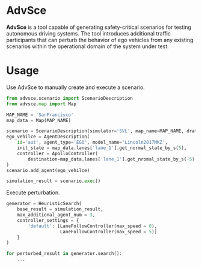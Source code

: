 # AdvSce

**AdvSce** is a tool capable of generating safety-critical scenarios for testing autonomous driving systems. The tool introduces additional traffic participants that can perturb the behavior of ego vehicles from any existing scenarios within the operational domain of the system under test.

# Usage

Use AdvSce to manually create and execute a scenario.

```python
from advsce.scenario import ScenarioDescription
from advsce.map import Map

MAP_NAME = 'SanFrancisco'
map_data = Map(MAP_NAME)

scenario = ScenarioDescription(simulator='SVL', map_name=MAP_NAME, dration=60)
ego_vehilce = AgentDescription(
    id='aut', agent_type='EGO', model_name='Lincoln2017MKZ', 
    init_state = map_data.lanes['lane_1'].get_normal_state_by_s(5),
    controller = ApolloController(
        destination=map_data.lanes['lane_1'].get_nromal_state_by_s(-5).position)
)
scenario.add_agent(ego_vehilce)

simulation_result = scenario.exec()
```

Execute perturbation.

```python
generator = HeuristicSearch(
    base_result = simulation_result, 
    max_additional_agent_num = 3, 
    controller_settings = {
        'default': [LaneFollowController(max_speed = 0), 
                    LaneFollowController(max_speed = 5)]
    }
)

for perturbed_result in generator.search():
    ...
```

